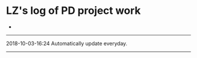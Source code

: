 # LZ's log of PD project work

+ 
***


2018-10-03-16:24
Automatically update everyday.

******************************


